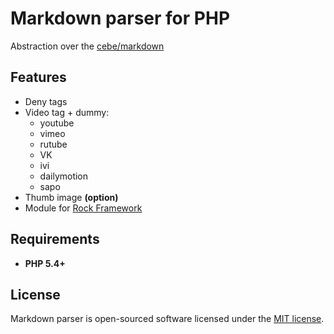 Markdown parser for PHP
=================

Abstraction over the [cebe/markdown](https://github.com/cebe/markdown)

Features
-------------------

 * Deny tags
 * Video tag + dummy:
    * youtube
    * vimeo
    * rutube
    * VK
    * ivi
    * dailymotion
    * sapo
 * Thumb image **(option)**
 * Module for [Rock Framework](https://github.com/romeOz/rock)
 
Requirements
-------------------
 * **PHP 5.4+**

License
-------------------

Markdown parser is open-sourced software licensed under the [MIT license](http://opensource.org/licenses/MIT).